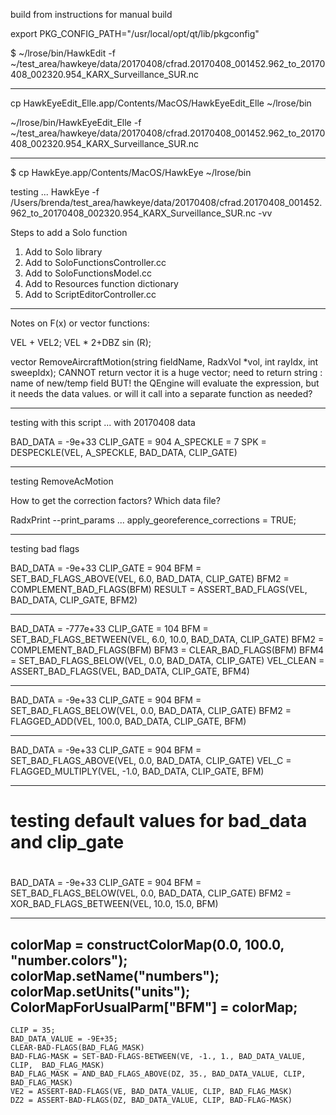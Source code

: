 build from instructions for manual build

export PKG_CONFIG_PATH="/usr/local/opt/qt/lib/pkgconfig"

$ ~/lrose/bin/HawkEdit -f ~/test_area/hawkeye/data/20170408/cfrad.20170408_001452.962_to_20170408_002320.954_KARX_Surveillance_SUR.nc


---
cp  HawkEyeEdit_Elle.app/Contents/MacOS/HawkEyeEdit_Elle  ~/lrose/bin

~/lrose/bin/HawkEyeEdit_Elle -f ~/test_area/hawkeye/data/20170408/cfrad.20170408_001452.962_to_20170408_002320.954_KARX_Surveillance_SUR.nc

---
$ cp  HawkEye.app/Contents/MacOS/HawkEye  ~/lrose/bin

testing ...
HawkEye -f /Users/brenda/test_area/hawkeye/data/20170408/cfrad.20170408_001452.962_to_20170408_002320.954_KARX_Surveillance_SUR.nc -vv

Steps to add a Solo function

1. Add to Solo library
2. Add to SoloFunctionsController.cc
3. Add to SoloFunctionsModel.cc
4. Add to Resources function dictionary 
5. Add to ScriptEditorController.cc
---

Notes on F(x) or vector functions:

VEL + VEL2;
VEL * 2+DBZ sin (R);

  vector<double> RemoveAircraftMotion(string fieldName, RadxVol *vol,
				      int rayIdx, int sweepIdx);
CANNOT return vector<double> it is a huge vector; need to return string : name of new/temp field
BUT! the QEngine will evaluate the expression, but it needs the data values. or will it call into a
separate function as needed?

------

testing with this script ...
with 20170408 data

BAD_DATA = -9e+33
CLIP_GATE = 904
A_SPECKLE = 7
SPK = DESPECKLE(VEL, A_SPECKLE, BAD_DATA, CLIP_GATE)

----
 
testing RemoveAcMotion

How to get the correction factors?  Which data file?

RadxPrint --print_params ...
apply_georeference_corrections = TRUE; 

-----

testing bad flags 

BAD_DATA = -9e+33
CLIP_GATE = 904 
BFM = SET_BAD_FLAGS_ABOVE(VEL, 6.0, BAD_DATA, CLIP_GATE)
BFM2 = COMPLEMENT_BAD_FLAGS(BFM)
RESULT = ASSERT_BAD_FLAGS(VEL, BAD_DATA, CLIP_GATE, BFM2)

------

BAD_DATA = -777e+33
CLIP_GATE = 104 
BFM = SET_BAD_FLAGS_BETWEEN(VEL, 6.0, 10.0, BAD_DATA, CLIP_GATE)
BFM2 = COMPLEMENT_BAD_FLAGS(BFM)
BFM3 = CLEAR_BAD_FLAGS(BFM)
BFM4 = SET_BAD_FLAGS_BELOW(VEL, 0.0, BAD_DATA, CLIP_GATE)
VEL_CLEAN = ASSERT_BAD_FLAGS(VEL, BAD_DATA, CLIP_GATE, BFM4)

-----

BAD_DATA = -9e+33
CLIP_GATE = 904 
BFM = SET_BAD_FLAGS_BELOW(VEL, 0.0, BAD_DATA, CLIP_GATE)
BFM2 = FLAGGED_ADD(VEL, 100.0, BAD_DATA, CLIP_GATE, BFM)

----

BAD_DATA = -9e+33
CLIP_GATE = 904 
BFM = SET_BAD_FLAGS_ABOVE(VEL, 0.0, BAD_DATA, CLIP_GATE)
VEL_C = FLAGGED_MULTIPLY(VEL, -1.0, BAD_DATA, CLIP_GATE, BFM)

----
#
# testing default values for bad_data and clip_gate
#
BAD_DATA = -9e+33
CLIP_GATE = 904 
BFM = SET_BAD_FLAGS_BELOW(VEL, 0.0, BAD_DATA, CLIP_GATE)
BFM2 = XOR_BAD_FLAGS_BETWEEN(VEL, 10.0, 15.0, BFM)

----

  colorMap = constructColorMap(0.0, 100.0, "number.colors");
  colorMap.setName("numbers");
  colorMap.setUnits("units");
  ColorMapForUsualParm["BFM"] = colorMap;
-------


    CLIP = 35;
    BAD_DATA_VALUE = -9E+35;
    CLEAR-BAD-FLAGS(BAD_FLAG_MASK)
    BAD-FLAG-MASK = SET-BAD-FLAGS-BETWEEN(VE, -1., 1., BAD_DATA_VALUE, CLIP,  BAD_FLAG_MASK)
    BAD_FLAG_MASK = AND_BAD_FLAGS_ABOVE(DZ, 35., BAD_DATA_VALUE, CLIP,  BAD_FLAG_MASK)
    VE2 = ASSERT-BAD-FLAGS(VE, BAD_DATA_VALUE, CLIP, BAD_FLAG_MASK)
    DZ2 = ASSERT-BAD-FLAGS(DZ, BAD_DATA_VALUE, CLIP, BAD-FLAG-MASK)

